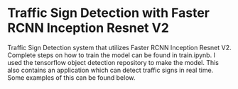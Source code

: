 # Traffic Sign Detection with Faster RCNN Inception Resnet V2
Traffic Sign Detection system that utilizes Faster RCNN Inception Resnet V2. Complete steps on how to train the model can be found in train.ipynb. I used the tensorflow object detection repository to make the model. This also contains an application which can detect traffic signs in real time. Some examples of this can be found below.

